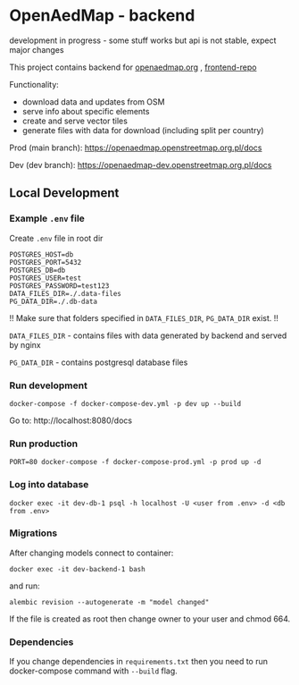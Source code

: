 # OpenAedMap - backend

development in progress - some stuff works but api is not stable, expect major changes

This project contains backend for [openaedmap.org](openaedmap.org) , [frontend-repo](https://github.com/openstreetmap-polska/openaedmap-frontend)

Functionality:
- download data and updates from OSM
- serve info about specific elements
- create and serve vector tiles
- generate files with data for download (including split per country)

Prod (main branch): https://openaedmap.openstreetmap.org.pl/docs

Dev (dev branch): https://openaedmap-dev.openstreetmap.org.pl/docs

## Local Development

### Example `.env` file
Create `.env` file in root dir
```
POSTGRES_HOST=db
POSTGRES_PORT=5432
POSTGRES_DB=db
POSTGRES_USER=test
POSTGRES_PASSWORD=test123
DATA_FILES_DIR=./.data-files
PG_DATA_DIR=./.db-data
```

!! Make sure that folders specified in `DATA_FILES_DIR`, `PG_DATA_DIR` exist. !!

`DATA_FILES_DIR` - contains files with data generated by backend and served by nginx

`PG_DATA_DIR` - contains postgresql database files

### Run development
```
docker-compose -f docker-compose-dev.yml -p dev up --build
```

Go to: http://localhost:8080/docs

### Run production
```
PORT=80 docker-compose -f docker-compose-prod.yml -p prod up -d
```

### Log into database
```
docker exec -it dev-db-1 psql -h localhost -U <user from .env> -d <db from .env>
```

### Migrations

After changing models
connect to container:
```
docker exec -it dev-backend-1 bash
```
and run:
```
alembic revision --autogenerate -m "model changed"
```

If the file is created as root then change owner to your user and chmod 664.

### Dependencies

If you change dependencies in `requirements.txt` then you need to run docker-compose command with `--build` flag.
